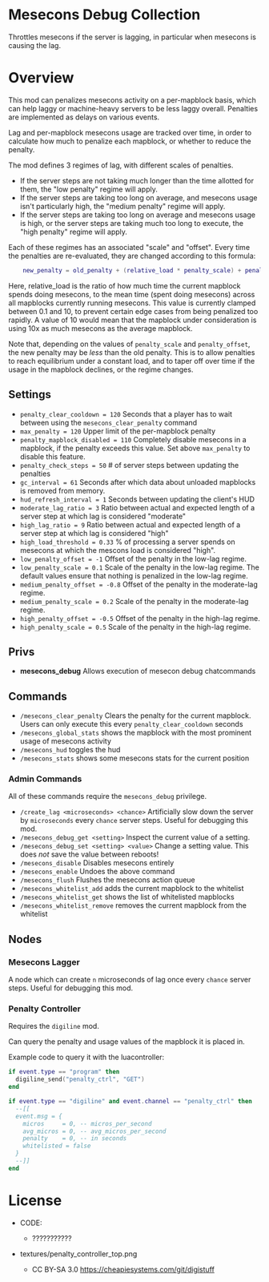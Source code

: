 # Mesecons Debug Collection

Throttles mesecons if the server is lagging, in particular when mesecons is causing the lag.

# Overview

This mod can penalizes mesecons activity on a per-mapblock basis, which can help laggy or machine-heavy servers
to be less laggy overall. Penalties are implemented as delays on various events.

Lag and per-mapblock mesecons usage are tracked over time, in order to calculate how much to penalize each
mapblock, or whether to reduce the penalty.

The mod defines 3 regimes of lag, with different scales of penalties.

* If the server steps are not taking much longer than the time allotted for them, the "low penalty" regime will apply.
* If the server steps are taking too long on average, and mesecons usage isn't particularly high, the "medium penalty"
  regime will apply.
* If the server steps are taking too long on average and mesecons usage is high, or the server steps are taking much too
  long to execute, the "high penalty" regime will apply.

Each of these regimes has an associated "scale" and "offset". Every time the penalties are re-evaluated,
they are changed according to this formula:

```lua
    new_penalty = old_penalty + (relative_load * penalty_scale) + penalty_offset
```

Here, relative_load is the ratio of how much time the current mapblock spends doing mesecons, to the mean time
(spent doing mesecons) across all mapblocks currently running mesecons. This value is currently clamped between 0.1
and 10, to prevent certain edge cases from being penalized too rapidly. A value of 10 would mean that the mapblock
under consideration is using 10x as much mesecons as the average mapblock.

Note that, depending on the values of `penalty_scale` and `penalty_offset`, the new penalty may be *less* than the old
penalty. This is to allow penalties to reach equilibrium under a constant load, and to taper off over time if the
usage in the mapblock declines, or the regime changes.

## Settings

* `penalty_clear_cooldown = 120` Seconds that a player has to wait between using the `mesecons_clear_penalty` command
* `max_penalty = 120` Upper limit of the per-mapblock penalty
* `penalty_mapblock_disabled = 110`
  Completely disable mesecons in a mapblock, if the penalty exceeds this value.
  Set above `max_penalty` to disable this feature.
* `penalty_check_steps = 50` # of server steps between updating the penalties
* `gc_interval = 61` Seconds after which data about unloaded mapblocks is removed from memory.
* `hud_refresh_interval = 1` Seconds between updating the client's HUD
* `moderate_lag_ratio = 3`
  Ratio between actual and expected length of a server step at which lag is considered "moderate"
* `high_lag_ratio = 9` Ratio between actual and expected length of a server step at which lag is considered "high"
* `high_load_threshold = 0.33`
  % of processing a server spends on mesecons at which the mescons load is considered "high".
* `low_penalty_offset = -1` Offset of the penalty in the low-lag regime.
* `low_penalty_scale = 0.1`
  Scale of the penalty in the low-lag regime. The default values ensure that nothing is penalized in the low-lag regime.
* `medium_penalty_offset = -0.8` Offset of the penalty in the moderate-lag regime.
* `medium_penalty_scale = 0.2` Scale of the penalty in the moderate-lag regime.
* `high_penalty_offset = -0.5` Offset of the penalty in the high-lag regime.
* `high_penalty_scale = 0.5` Scale of the penalty in the high-lag regime.

## Privs

* **mesecons_debug** Allows execution of mesecon debug chatcommands

## Commands

* `/mesecons_clear_penalty`
    Clears the penalty for the current mapblock. Users can only execute this every `penalty_clear_cooldown` seconds
* `/mesecons_global_stats` shows the mapblock with the most prominent usage of mesecons activity
* `/mesecons_hud` toggles the hud
* `/mesecons_stats` shows some mesecons stats for the current position


### Admin Commands

All of these commands require the `mesecons_debug` privilege.

* `/create_lag <microseconds> <chance>`
   Artificially slow down the server by `microseconds` every `chance` server steps. Useful for debugging this mod.
* `/mesecons_debug_get <setting>` Inspect the current value of a setting.
* `/mesecons_debug_set <setting> <value>` Change a setting value. This does *not* save the value between reboots!
* `/mesecons_disable` Disables mesecons entirely
* `/mesecons_enable` Undoes the above command
* `/mesecons_flush` Flushes the mesecons action queue
* `/mesecons_whitelist_add` adds the current mapblock to the whitelist
* `/mesecons_whitelist_get` shows the list of whitelisted mapblocks
* `/mesecons_whitelist_remove` removes the current mapblock from the whitelist

## Nodes

### Mesecons Lagger

A node which can create `n` microseconds of lag once every `chance` server steps. Useful for debugging this mod.

### Penalty Controller

Requires the `digiline` mod.

Can query the penalty and usage values of the mapblock it is placed in.

Example code to query it with the luacontroller:

```lua
if event.type == "program" then
  digiline_send("penalty_ctrl", "GET")
end

if event.type == "digiline" and event.channel == "penalty_ctrl" then
  --[[
  event.msg = {
    micros     = 0, -- micros_per_second
    avg_micros = 0, -- avg_micros_per_second
    penalty    = 0, -- in seconds
    whitelisted = false
  }
  --]]
end
```

# License

* CODE:
  * ???????????

* textures/penalty_controller_top.png
  * CC BY-SA 3.0 https://cheapiesystems.com/git/digistuff
